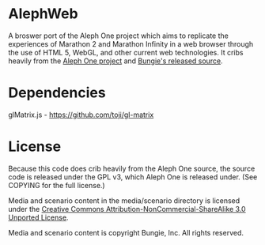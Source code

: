 AlephWeb
========

A broswer port of the Aleph One project which aims to replicate the experiences of Marathon 2 and Marathon Infinity in a web browser through the use of HTML 5, WebGL, and other current web technologies. It cribs heavily from the [Aleph One project](http://marathon.sourceforge.net/) and [Bungie's released source](http://infinitysource.bungie.org/).

Dependencies
============

glMatrix.js - https://github.com/toji/gl-matrix

License
=======
Because this code does crib heavily from the Aleph One source, the source code is released under the GPL v3, which Aleph One is released under. (See COPYING for the full license.)

Media and scenario content in the media/scenario directory is licensed under the [Creative Commons Attribution-NonCommercial-ShareAlike 3.0 Unported License](http://creativecommons.org/licenses/by-nc-sa/3.0/).

Media and scenario content is copyright Bungie, Inc. All rights reserved.